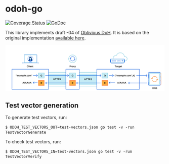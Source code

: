 # odoh-go

[![Coverage Status](https://coveralls.io/repos/github/cloudflare/odoh-go/badge.svg?branch=master)](https://coveralls.io/github/cloudflare/odoh-go?branch=master)
[![GoDoc](https://godoc.org/github.com/cloudflare/odoh-go?status.svg)](https://godoc.org/github.com/cloudflare/odoh-go)

This library implements draft -04 of [Oblivious DoH](https://tools.ietf.org/html/draft-pauly-dprive-oblivious-doh-04). It is based on the original implementation [available here](https://github.com/chris-wood/odoh).

![protocol overview](odoh-flow.png)

## Test vector generation

To generate test vectors, run:

```
$ ODOH_TEST_VECTORS_OUT=test-vectors.json go test -v -run TestVectorGenerate
```

To check test vectors, run:

```
$ ODOH_TEST_VECTORS_IN=test-vectors.json go test -v -run TestVectorVerify
```
